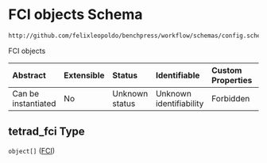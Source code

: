 # FCI objects Schema

```txt
http://github.com/felixleopoldo/benchpress/workflow/schemas/config.schema.json#/properties/resources/properties/structure_learning_algorithms/properties/tetrad_fci
```

FCI objects

| Abstract            | Extensible | Status         | Identifiable            | Custom Properties | Additional Properties | Access Restrictions | Defined In                                                       |
| :------------------ | :--------- | :------------- | :---------------------- | :---------------- | :-------------------- | :------------------ | :--------------------------------------------------------------- |
| Can be instantiated | No         | Unknown status | Unknown identifiability | Forbidden         | Allowed               | none                | [config.schema.json*](config.schema.json "open original schema") |

## tetrad_fci Type

`object[]` ([FCI](config-definitions-fci.md))
